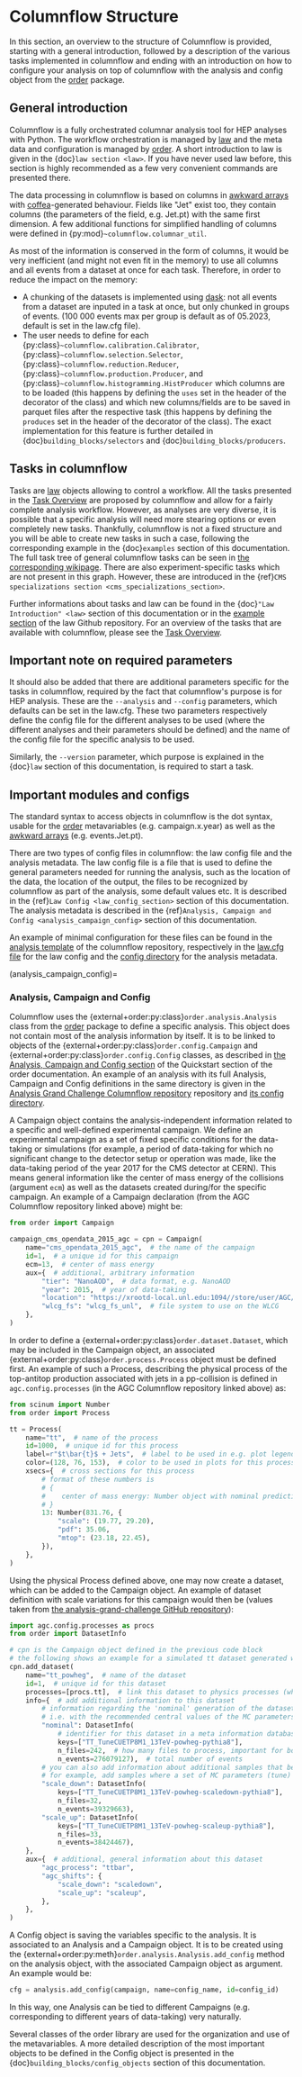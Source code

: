 # Columnflow Structure

In this section, an overview to the structure of Columnflow is provided, starting with a general introduction, followed by a description of the various tasks implemented in columnflow and ending with an introduction on how to configure your analysis on top of columnflow with the analysis and config object from the [order](https://github.com/riga/order) package.

## General introduction

Columnflow is a fully orchestrated columnar analysis tool for HEP analyses with Python.
The workflow orchestration is managed by [law](https://github.com/riga/law) and the meta data and configuration is managed by [order](https://github.com/riga/order).
A short introduction to law is given in the {doc}`law section <law>`.
If you have never used law before, this section is highly recommended as a few very convenient commands are presented there.

The data processing in columnflow is based on columns in [awkward arrays](https://awkward-array.org/doc/main/) with [coffea](https://coffeateam.github.io/coffea/)-generated behaviour.
Fields like "Jet" exist too, they contain columns (the parameters of the field, e.g. Jet.pt) with the same first dimension. A few additional functions for simplified handling of columns were defined in {py:mod}`~columnflow.columnar_util`.

As most of the information is conserved in the form of columns, it would be very inefficient (and might not even fit in the memory) to use all columns and all events from a dataset at once for each task.
Therefore, in order to reduce the impact on the memory:

- A chunking of the datasets is implemented using [dask](https://www.dask.org/):
not all events from a dataset are inputed in a task at once, but only chunked in groups of events.
(100 000 events max per group is default as of 05.2023, default is set in the law.cfg file).
- The user needs to define for each {py:class}`~columnflow.calibration.Calibrator`, {py:class}`~columnflow.selection.Selector`, {py:class}`~columnflow.reduction.Reducer`, {py:class}`~columnflow.production.Producer`, and {py:class}`~columnflow.histogramming.HistProducer` which columns are to be loaded (this happens by defining the `uses` set in the header of the decorator of the class) and which new columns/fields are to be saved in parquet files after the respective task (this happens by defining the `produces` set in the header of the decorator of the class).
The exact implementation for this feature is further detailed in {doc}`building_blocks/selectors` and {doc}`building_blocks/producers`.

## Tasks in columnflow

Tasks are [law](https://github.com/riga/law) objects allowing to control a workflow.
All the tasks presented in the [Task Overview](../task_overview/introduction.md) are proposed by columnflow and allow for a fairly complete analysis workflow.
However, as analyses are very diverse, it is possible that a specific analysis will need more stearing options or even completely new tasks.
Thankfully, columnflow is not a fixed structure and you will be able to create new tasks in such a case, following the corresponding example in the {doc}`examples` section of this documentation.
The full task tree of general columnflow tasks can be seen in [the corresponding wikipage](https://github.com/columnflow/columnflow/wiki#default-task-graph).
There are also experiment-specific tasks which are not present in this graph.
However, these are introduced in the {ref}`CMS specializations section <cms_specializations_section>`.

Further informations about tasks and law can be found in the {doc}`"Law Introduction" <law>` section of this documentation or in the [example section](https://github.com/riga/law#examples) of the law Github repository.
For an overview of the tasks that are available with columnflow, please see the [Task Overview](../task_overview/introduction.md).

## Important note on required parameters

It should also be added that there are additional parameters specific for the tasks in columnflow, required by the fact that columnflow's purpose is for HEP analysis.
These are the `--analysis` and `--config` parameters, which defaults can be set in the law.cfg.
These two parameters respectively define the config file for the different analyses to be used (where the different analyses and their parameters should be defined) and the name of the config file for the specific analysis to be used.

Similarly, the `--version` parameter, which purpose is explained in the {doc}`law` section of this documentation, is required to start a task.

## Important modules and configs

The standard syntax to access objects in columnflow is the dot syntax, usable for the [order](https://github.com/riga/order) metavariables (e.g. campaign.x.year) as well as the [awkward arrays](https://awkward-array.org/doc/main/) (e.g. events.Jet.pt).

There are two types of config files in columnflow: the law config file and the analysis metadata.
The law config file is a file that is used to define the general parameters needed for running the analysis, such as the location of the data, the location of the output, the files to be recognized by columnflow as part of the analysis, some default values etc. It is described in the {ref}`Law Config <law_config_section>` section of this documentation.
The analysis metadata is described in the {ref}`Analysis, Campaign and Config <analysis_campaign_config>` section of this documentation.

An example of minimal configuration for these files can be found in the [analysis template](https://github.com/columnflow/columnflow/tree/master/analysis_templates/cms_minimal) of the columnflow repository, respectively in the [law.cfg file](https://github.com/columnflow/columnflow/blob/master/analysis_templates/cms_minimal/law.cfg) for the law config and the [config directory](https://github.com/columnflow/columnflow/tree/master/analysis_templates/cms_minimal/__cf_module_name__/config) for the analysis metadata.

(analysis_campaign_config)=

### Analysis, Campaign and Config

Columnflow uses the {external+order:py:class}`order.analysis.Analysis` class from the [order](https://github.com/riga/order) package to define a specific analysis.
This object does not contain most of the analysis information by itself.
It is to be linked to objects of the {external+order:py:class}`order.config.Campaign` and {external+order:py:class}`order.config.Config` classes, as described in [the Analysis, Campaign and Config section](https://python-order.readthedocs.io/en/latest/quickstart.html#analysis-campaign-and-config) of the Quickstart section of the order documentation.
An example of an analysis with its full Analysis, Campaign and Config definitions in the same directory is given in the [Analysis Grand Challenge Columnflow repository](https://github.com/columnflow/agc_cms_ttbar/) repository and [its config directory](https://github.com/columnflow/agc_cms_ttbar/tree/master/agc/config).

A Campaign object contains the analysis-independent information related to a specific and well-defined experimental campaign.
We define an experimental campaign as a set of fixed specific conditions for the data-taking or simulations (for example, a period of data-taking for which no significant change to the detector setup or operation was made, like the data-taking period of the year 2017 for the CMS detector at CERN).
This means general information like the center of mass energy of the collisions (argument `ecm`) as well as the datasets created during/for the specific campaign.
An example of a Campaign declaration (from the AGC Columnflow repository linked above) might be:

```python
from order import Campaign

campaign_cms_opendata_2015_agc = cpn = Campaign(
    name="cms_opendata_2015_agc",  # the name of the campaign
    id=1,  # a unique id for this campaign
    ecm=13,  # center of mass energy
    aux={  # additional, arbitrary information
        "tier": "NanoAOD",  # data format, e.g. NanoAOD
        "year": 2015,  # year of data-taking
        "location": "https://xrootd-local.unl.edu:1094//store/user/AGC/nanoAOD",  # url to base path of the nanoAODs
        "wlcg_fs": "wlcg_fs_unl",  # file system to use on the WLCG
    },
)
```

In order to define a {external+order:py:class}`order.dataset.Dataset`, which may be included in the Campaign object, an associated {external+order:py:class}`order.process.Process` object must be defined first.
An example of such a Process, describing the physical process of the top-antitop production associated with jets in a pp-collision is defined in `agc.config.processes` (in the AGC Columnflow repository linked above) as:

```python
from scinum import Number
from order import Process

tt = Process(
    name="tt",  # name of the process
    id=1000,  # unique id for this process
    label=r"$t\bar{t}$ + Jets",  # label to be used in e.g. plot legends
    color=(128, 76, 153),  # color to be used in plots for this process (e.g. in RGB format)
    xsecs={  # cross sections for this process
        # format of these numbers is
        # {
        #    center of mass energy: Number object with nominal prediction + uncertainties
        # }
        13: Number(831.76, {
            "scale": (19.77, 29.20),
            "pdf": 35.06,
            "mtop": (23.18, 22.45),
        }),
    },
)
```

Using the physical Process defined above, one may now create a dataset, which can be added to the Campaign object.
An example of dataset definition with scale variations for this campaign would then be (values taken from [the analysis-grand-challenge GitHub repository](https://github.com/iris-hep/analysis-grand-challenge/blob/be91d2c80225b7a91ce6b153591f8605167bf555/analyses/cms-open-data-ttbar/nanoaod_inputs.json)):

```python
import agc.config.processes as procs
from order import DatasetInfo

# cpn is the Campaign object defined in the previous code block
# the following shows an example for a simulated tt dataset generated with the Powheg package
cpn.add_dataset(
    name="tt_powheg",  # name of the dataset
    id=1,  # unique id for this dataset
    processes=[procs.tt],  # link this dataset to physics processes (which are also order objects in this case)
    info={  # add additional information to this dataset
        # information regarding the 'nominal' generation of the dataset,
        # i.e. with the recommended central values of the MC parameters
        "nominal": DatasetInfo(
            # identifier for this dataset in a meta information database (e.g. DAS at CMS)
            keys=["TT_TuneCUETP8M1_13TeV-powheg-pythia8"],
            n_files=242,  # how many files to process, important for book keeping
            n_events=276079127),  # total number of events
        # you can also add information about additional samples that belong to this dataset
        # for example, add samples where a set of MC parameters (tune) is varied within uncertainties
        "scale_down": DatasetInfo(
            keys=["TT_TuneCUETP8M1_13TeV-powheg-scaledown-pythia8"],
            n_files=32,
            n_events=39329663),
        "scale_up": DatasetInfo(
            keys=["TT_TuneCUETP8M1_13TeV-powheg-scaleup-pythia8"],
            n_files=33,
            n_events=38424467),
    },
    aux={  # additional, general information about this dataset
        "agc_process": "ttbar",
        "agc_shifts": {
            "scale_down": "scaledown",
            "scale_up": "scaleup",
        },
    },
)
```

A Config object is saving the variables specific to the analysis.
It is associated to an Analysis and a Campaign object.
It is to be created using the {external+order:py:meth}`order.analysis.Analysis.add_config` method on the analysis object, with the associated Campaign object as argument.
An example would be:

```python
cfg = analysis.add_config(campaign, name=config_name, id=config_id)
```

In this way, one Analysis can be tied to different Campaigns (e.g. corresponding to different years of data-taking) very naturally.

Several classes of the order library are used for the organization and use of the metavariables.
A more detailed description of the most important objects to be defined in the Config object is presented in the {doc}`building_blocks/config_objects` section of this documentation.
